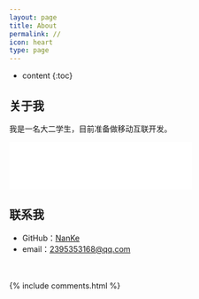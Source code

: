 ```yaml
---
layout: page
title: About
permalink: //
icon: heart
type: page
---
```


* content
{:toc}

## 关于我
我是一名大二学生，目前准备做移动互联开发。
<iframe frameborder="no" border="0" marginwidth="0" marginheight="0" width="330" height="86" src="//music.163.com/outchain/player?type=2&id=5039981&auto=1&height=66"></iframe>

## 联系我

* GitHub：[NanKe](https://github.com/crazymen-nanke)
* email：2395353168@qq.com




 　
        
<script>
var idcomments_acct = '06c06002af1e345a26a7e53986144bab';
var idcomments_post_id;
var idcomments_post_url;
</script>
<span id="IDCommentsPostTitle" style="display:none"></span>
<script type='text/javascript' src='https://www.intensedebate.com/js/genericCommentWrapperV2.js'></script>

{% include comments.html %}
